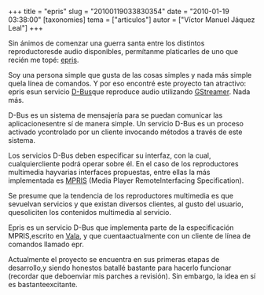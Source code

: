 +++
title = "epris"
slug = "20100119033830354"
date = "2010-01-19 03:38:00"
[taxonomies]
tema = ["articulos"]
autor = ["Víctor Manuel Jáquez Leal"]
+++

Sin ánimos de comenzar una guerra santa entre los distintos
reproductoresde audio disponibles, permítanme platicarles de uno que
recién me topé: [epris](http://code.google.com/p/epris/).

Soy una persona simple que gusta de las cosas simples y nada más simple
quela línea de comandos. Y por eso encontré este proyecto tan atractivo:
epris esun servicio
[D-Bus](http://www.freedesktop.org/wiki/Software/dbus)que reproduce
audio utilizando [GStreamer](http://gstreamer.freedesktop.org/). Nada
más.

D-Bus es un sistema de mensajería para se puedan comunicar las
aplicacionesentre sí de manera simple. Un servicio D-Bus es un proceso
activado ycontrolado por un cliente invocando métodos a través de este
sistema.

Los servicios D-Bus deben especificar su interfaz, con la cual,
cualquiercliente podrá operar sobre él. En el caso de los reproductores
multimedia hayvarias interfaces propuestas, entre ellas la más
implementada es [MPRIS](http://wiki.xmms2.xmms.se/wiki/MPRIS) (Media
Player RemoteInterfacing Specification).

Se presume que la tendencia de los reproductores multimedia es que
sevuelvan servicios y que existan diversos clientes, al gusto del
usuario, quesoliciten los contenidos multimedia al servicio.

Epris es un servicio D-Bus que implementa parte de la especificación
MPRIS,escrito en [Vala](http://live.gnome.org/Vala/), y que
cuentaactualmente con un cliente de línea de comandos llamado epr.

Actualmente el proyecto se encuentra en sus primeras etapas de
desarrollo,y siendo honestos batallé bastante para hacerlo funcionar
(recordar que deboenviar mis parches a revisión). Sin embargo, la idea
en sí es bastanteexcitante.

